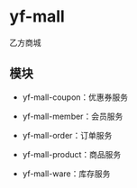 # yf-mall

乙方商城

## 模块

- yf-mall-coupon：优惠券服务

- yf-mall-member：会员服务

- yf-mall-order：订单服务

- yf-mall-product：商品服务

- yf-mall-ware：库存服务